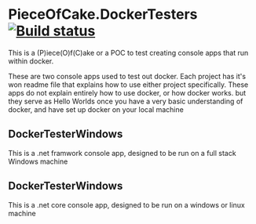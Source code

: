 # PieceOfCake.DockerTesters [![Build status](https://ci.appveyor.com/api/projects/status/e5orag11xmvja109?svg=true)](https://ci.appveyor.com/project/marcelrienks/pieceofcake-dockertesters)
This is a (P)iece(O)f(C)ake or a POC to test creating console apps that run within docker.

These are two console apps used to test out docker.
Each project has it's won readme file that explains how to use either project specifically. These apps do not explain entirely how to use docker, or how docker works. but they serve as Hello Worlds once you have a very basic understanding of docker, and have set up docker on your local machine

## DockerTesterWindows
This is a .net framwork console app, designed to be run on a full stack Windows machine

## DockerTesterWindows
This is a .net core console app, designed to be run on a windows or linux machine
